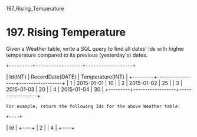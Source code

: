 197_Rising_Temperature
# 197. Rising Temperature

Given a Weather table, write a SQL query to find all dates' Ids with higher
        temperature compared to its previous (yesterday's) dates.

    +---------+------------------+------------------+
| Id(INT) | RecordDate(DATE) | Temperature(INT) |
+---------+------------------+------------------+
|       1 |       2015-01-01 |               10 |
|       2 |       2015-01-02 |               25 |
|       3 |       2015-01-03 |               20 |
|       4 |       2015-01-04 |               30 |
+---------+------------------+------------------+

    For example, return the following Ids for the above Weather table:

    +----+
| Id |
+----+
|  2 |
|  4 |
+----+